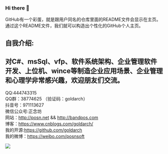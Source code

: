 ### Hi there 👋
GitHub有一个彩蛋，就是跟用户同名的仓库里面的README文件会显示在主页。通过这个README文件，我们就可以构造出个性化的GitHub个人主页。  

自我介绍:  
--
对C#、msSql、vfp、软件系统架构、企业管理软件开发、上位机、wince等制造企业应用场景、企业管理和心理学非常感兴趣，欢迎朋友们交流。  
--  

QQ:444743315  
QQ群：38774625 （验证码：goldarch）  
抖音号：971113627  
微信公众号:正念坊  
网站：http://posn.net && http://bandpos.com  
博客：https://www.cnblogs.com/goldarch/  
我的开源:https://github.com/goldarch  
我的微博：https://weibo.com/posnsoft  
  
<!--
**goldarch/goldarch** is a ✨ _special_ ✨ repository because its `README.md` (this file) appears on your GitHub profile.

Here are some ideas to get you started:

- 🔭 I’m currently working on ...
- 🌱 I’m currently learning ...
- 👯 I’m looking to collaborate on ...
- 🤔 I’m looking for help with ...
- 💬 Ask me about ...
- 📫 How to reach me: ...
- 😄 Pronouns: ...
- ⚡ Fun fact: ...
-->
![](https://komarev.com/ghpvc/?username=goldarch)

